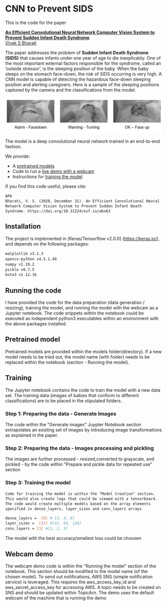 # CNN to Prevent SIDS

This is the code for the paper

**[An Efficient Convolutional Neural Network Computer Vision System to Prevent Sudden Infant Death Syndrome](https://engrxiv.org/wbx63/)** 
<br>
[Vivek S Bharati](mailto:viveksbharati@gmail.com)



The paper addresses the problem of **Sudden Infant Death Syndrome (SIDS)** that causes infants under one year of age to die inexplicably. One of the most important external factors responsible for the syndrome, called an ‘outside stressor’, is the sleeping position of the baby. When the baby sleeps on the stomach face-down, the risk of SIDS occurring is very high. A CNN model is capable of detecting the hazardous face-down sleeping position and alerting caregivers. Here is a sample of the sleeping positions captured by the camera and the classifications from the model. 


<img src='imgs/postions.JPG'>

The model is a deep convolutional neural network trained in an end-to-end fashion. 

We provide:

- A [pretrained models](#pretrained-models)
- Code to run a [live demo with a webcam](#webcam-demo)
- Instructions for [training the model](#training)

If you find this code useful, please cite:

```
APA
Bharati, V. S. (2020, December 31). An Efficient Convolutional Neural Network Computer Vision System to Prevent Sudden Infant Death Syndrome. https://doi.org/10.31224/osf.io/wbx63
```

## Installation

The project is implemented in [Keras/Tensorflow v2.0.0] (https://keras.io/), and depends on the following packages: 
```bash
matplotlib v3.1.3
opencv-python v4.5.1.48 
numpy v1.19.2
pickle v0.7.5
boto3 v1.12.16
```

## Running the code

I have provided the code for the data preparation (data generation / resizing), training the model,  and running the model with the webcam as a Jupyter notebook. The code snippets within the notebook could be executed as independent python3 executables within an environment with the above packages installed. 

## Pretrained model

Pretrained models are provided within the models folder(directory). If a new model needs to be tried out, the model name (with folder) needs to be replaced within the notebook (section - Running the model).

## Training

The Jupyter notebook contains the code to train the model with a new data set.   The training data (images of babies that conform to different classifications) are to be placed in the stipulated folders. 
   
### Step 1:  Preparing the data - Generate Images

The code within the "Generate images" Juypter Notebook section extrapolates an existing set of images by introducing image transformations as explained in the paper. 

### Step 2:  Preparing the data - Images processing and pickling

The images are further processed - resized,converted to grayscale, and pickled - by the code within "Prepare and pickle data for repeated use" section

### Step 3:  Training the model

    Code for training the model is within the "Model Creation" section. This would also create logs that could be viewed with a tensorboard. The code would create multiple models based on the array elements specified in dense_layers, layer_sizes and conv_layers arrays
    
```bash
dense_layers =  [0] # [3, 4, 8]
layer_sizes =  [32] #[32, 64, 128]
conv_layers = [3] #[1, 2, 3]
```
The model with the best accuracy/smallest loss could be choosen

## Webcam demo

The webcam demo code is within the "Running the model" section of the notebook. This section should be modified to the model name (of the chosen model). To send out notifications, AWS SNS (simple notification service) is leveraged. This requires the aws_access_key_id and aws_secret_access_key for accessing AWS. A topic needs to be created on SNS and should be updated within TopicArn. The demo uses the default webcam of the machine that is running the demo



